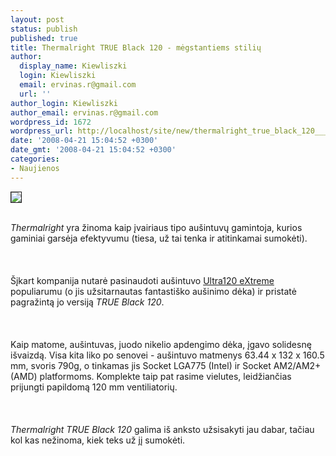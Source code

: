 ```yaml
---
layout: post
status: publish
published: true
title: Thermalright TRUE Black 120 - mėgstantiems stilių
author:
  display_name: Kiewliszki
  login: Kiewliszki
  email: ervinas.r@gmail.com
  url: ''
author_login: Kiewliszki
author_email: ervinas.r@gmail.com
wordpress_id: 1672
wordpress_url: http://localhost/site/new/thermalright_true_black_120___megstantiems_stiliu/
date: '2008-04-21 15:04:52 +0300'
date_gmt: '2008-04-21 15:04:52 +0300'
categories:
- Naujienos
---
```

<div class="imgright"><img src="http://www.technews.lt/upl/Failai/80206.jpg" border="1"></div>
<p><br><i>Thermalright</i> yra žinoma kaip įvairiaus tipo aušintuvų gamintoja, kurios gaminiai garsėja efektyvumu (tiesa, už tai tenka ir atitinkamai sumokėti).<br />
<br><br />
<br>Šįkart kompanija nutarė pasinaudoti aušintuvo <a class="ns" href="http://www.thermalright.com/new_a_page/product_page/cpu/u120ex/product_cpu_cooler_u120ex.htm?art=MTQyMywxLCxoZW50aHVzaWFzdA==">Ultra120 eXtreme</a> populiarumu (o jis užsitarnautas fantastiško aušinimo dėka) ir pristatė pagražintą jo versiją <i>TRUE Black 120</i>.<br />
<br><br />
<br>Kaip matome, aušintuvas, juodo nikelio apdengimo dėka, įgavo solidesnę išvaizdą. Visa kita liko po senovei - aušintuvo matmenys 63.44 x 132 x 160.5 mm, svoris 790g, o tinkamas jis Socket LGA775 (Intel) ir Socket AM2/AM2+ (AMD) platformoms. Komplekte taip pat rasime vielutes, leidžiančias prijungti papildomą 120 mm ventiliatorių.  <br />
<br><br />
<br><i>Thermalright TRUE Black 120</i> galima iš anksto užsisakyti jau dabar, tačiau kol kas nežinoma, kiek teks už jį sumokėti. </p>
